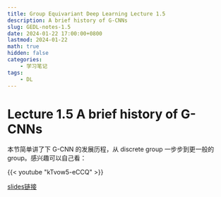 ```yaml
---
title: Group Equivariant Deep Learning Lecture 1.5
description: A brief history of G-CNNs
slug: GEDL-notes-1.5
date: 2024-01-22 17:00:00+0800
lastmod: 2024-01-22
math: true
hidden: false
categories:
    - 学习笔记
tags:
    - DL
---
```


# Lecture 1.5 A brief history of G-CNNs

本节简单讲了下 G-CNN 的发展历程，从 discrete group 一步步到更一般的 group。感兴趣可以自己看：

{{< youtube "kTvow5-eCCQ" >}}

[slides链接](https://uvagedl.github.io/lectures_pdf/Lecture_1_5_History.pdf)